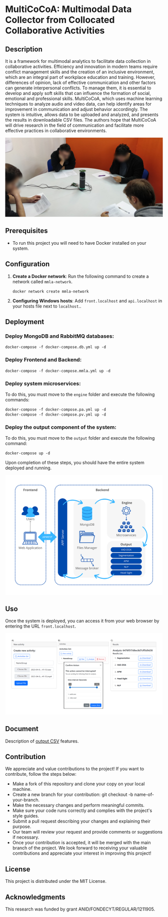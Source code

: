 # MultiCoCoA: Multimodal Data Collector from Collocated Collaborative Activities

## Description

It is a framework for multimodal analytics to facilitate data collection in collaborative activities. Efficiency and innovation in modern teams require conflict management skills and the creation of an inclusive environment, which are an integral part of workplace education and training. However, differences of opinion, lack of effective communication and other factors can generate interpersonal conflicts. To manage them, it is essential to develop and apply soft skills that can influence the formation of social, emotional and professional skills. MultiCoCoA, which uses machine learning techniques to analyze audio and video data, can help identify areas for improvement in communication and adjust behavior accordingly. The system is intuitive, allows data to be uploaded and analyzed, and presents the results in downloadable CSV files. The authors hope that MultiCoCoA will drive research in the field of communication and facilitate more effective practices in collaborative environments.

![Example of activity](./img/experiment.jpg "Example of activity")

## Prerequisites

- To run this project you will need to have Docker installed on your system.

## Configuration

1. **Create a Docker network**: Run the following command to create a network called `mmla-network`.
    ```
    docker network create mmla-network
    ```
2. **Configuring Windows hosts**: Add `front.localhost` and `api.localhost` in your hosts file next to `localhost`..

## Deployment

### Deploy MongoDB and RabbitMQ databases:

```
docker-compose -f docker-compose.db.yml up -d
```

### Deploy Frontend and Backend:

```
docker-compose -f docker-compose.mmla.yml up -d
```

### Deploy system microservices:

To do this, you must move to the `engine` folder and execute the following commands:

```
docker-compose -f docker-compose.pa.yml up -d
docker-compose -f docker-compose.pv.yml up -d
```

### Deploy the output component of the system:

To do this, you must move to the `output` folder and execute the following command:

```
docker-compose up -d
```

Upon completion of these steps, you should have the entire system deployed and running.

![Application architecture.](./img/frontend-backend.png "Application architecture.")

## Uso

Once the system is deployed, you can access it from your web browser by entering the URL `front.localhost`.

![Examples of results](./img/view.png "Examples of results")

## Document

Description of [output CSV](./doc/output.md) features.

## Contribution

We appreciate and value contributions to the project! If you want to contribute, follow the steps below:

- Make a fork of this repository and clone your copy on your local machine.
- Create a new branch for your contribution: git checkout -b name-of-your-branch.
- Make the necessary changes and perform meaningful commits.
- Make sure your code runs correctly and complies with the project's style guides.
- Submit a pull request describing your changes and explaining their purpose.
- Our team will review your request and provide comments or suggestions if necessary.
- Once your contribution is accepted, it will be merged with the main branch of the project.
We look forward to receiving your valuable contributions and appreciate your interest in improving this project!

## License

This project is distributed under the MIT License.

## Acknowledgments

This research was funded by grant ANID/FONDECYT/REGULAR/1211905.
